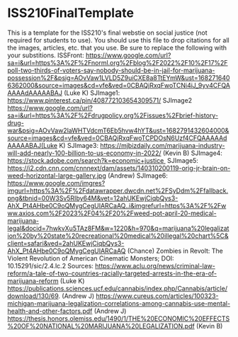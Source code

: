 # ISS210FinalTemplate
This is a template for the ISS210's final webstie on social justice (not required for students to use).
You should use this file to drop citations for all the images, articles, etc. that you use. 
Be sure to replace the following with your substitions.
ISSFront: https://www.google.com/url?sa=i&url=https%3A%2F%2Fnorml.org%2Fblog%2F2022%2F10%2F17%2Fpoll-two-thirds-of-voters-say-nobody-should-be-in-jail-for-marijuana-possession%2F&psig=AOvVaw1LVLD5Z9uiCXE8a8TtEYmW&ust=1682716406362000&source=images&cd=vfe&ved=0CBAQjRxqFwoTCNi4iJ_9yv4CFQAAAAAdAAAAABAJ (Luke K)
SJImage1: https://www.pinterest.ca/pin/408772103654309571/ 
SJImage2 https://www.google.com/url?sa=i&url=https%3A%2F%2Fdrugpolicy.org%2Fissues%2Fbrief-history-drug-war&psig=AOvVaw2laWHTVdcmT6Eb5hvw4hYT&ust=1682791432604000&source=images&cd=vfe&ved=0CBAQjRxqFwoTCPDOsN6Uzf4CFQAAAAAdAAAAABAJ(Luke K)
SJImage3: https://mjbizdaily.com/marijuana-industry-will-add-nearly-100-billion-to-us-economy-in-2022/ (Kevin B)
SJImage4: https://stock.adobe.com/search?k=economic+justice 
SJImage5: https://i2.cdn.cnn.com/cnnnext/dam/assets/140310200119-orig-jr-brain-on-weed-horizontal-large-gallery.jpg (Andrew)
SJImage6: https://www.google.com/imgres?imgurl=https%3A%2F%2Fdatawrapper.dwcdn.net%2FSyDdm%2Ffallback.png&tbnid=00W3Sv5RIby64M&vet=12ahUKEwjCiqbQys3-AhX_Pt4AHbe0C9oQMygCegUIARCaAQ..i&imgrefurl=https%3A%2F%2Fwww.axios.com%2F2023%2F04%2F20%2Fweed-pot-april-20-medical-marijuana-legal&docid=7hwkvXu5TAz8FM&w=1220&h=970&q=marijuana%20legalization%20by%20state%20recreational%20medical%20illegal%20chart%5C&client=safari&ved=2ahUKEwjCiqbQys3-AhX_Pt4AHbe0C9oQMygCegUIARCaAQ (Chance)
Zombies in Revolt: The Violent Revolution of American Cinematic Monsters; DOI: 10.15291/sic/2.4.lc.2 
Sources:
https://www.aclu.org/news/criminal-law-reform/a-tale-of-two-countries-racially-targeted-arrests-in-the-era-of-marijuana-reform (Luke K)
https://publications.sciences.ucf.edu/cannabis/index.php/Cannabis/article/download/130/69. (Andrew J)
https://www.cureus.com/articles/100323-michigan-marijuana-legalization-correlations-among-cannabis-use-mental-health-and-other-factors.pdf (Andrew J)
https://thesis.honors.olemiss.edu/1490/1/THE%20ECONOMIC%20EFFECTS%20OF%20NATIONAL%20MARIJUANA%20LEGALIZATION.pdf (Kevin B)
